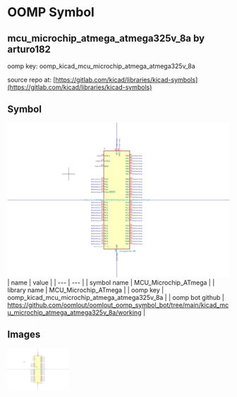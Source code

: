 # OOMP Symbol  
## mcu_microchip_atmega_atmega325v_8a  by arturo182  
  
oomp key: oomp_kicad_mcu_microchip_atmega_atmega325v_8a  
  
source repo at: [https://gitlab.com/kicad/libraries/kicad-symbols](https://gitlab.com/kicad/libraries/kicad-symbols)  
## Symbol  
  
[![working.png](working_600.png)](working.png)  
| name | value | 
| --- | --- | 
| symbol name | MCU_Microchip_ATmega | 
| library name | MCU_Microchip_ATmega | 
| oomp key | oomp_kicad_mcu_microchip_atmega_atmega325v_8a | 
| oomp bot github | https://github.com/oomlout/oomlout_oomp_symbol_bot/tree/main/kicad_mcu_microchip_atmega_atmega325v_8a/working | 
## Images  
  
[![working.png](working_140.png)](working.png)  
